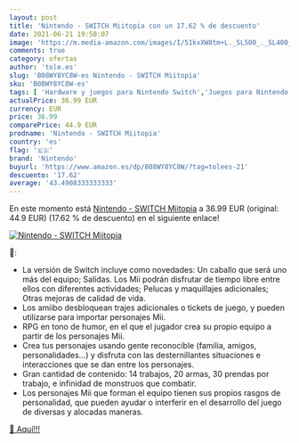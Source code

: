 ```yaml
---
layout: post
title: 'Nintendo - SWITCH Miitopia con un 17.62 % de descuento'
date: 2021-06-21 19:50:07
image: 'https://m.media-amazon.com/images/I/51kxXW8tm+L._SL500_._SL400_.jpg'
comments: true
category: ofertas
author: 'tole.es'
slug: 'B08WY8YC8W-es Nintendo - SWITCH Miitopia'
sku: 'B08WY8YC8W-es'
tags: [ 'Hardware y juegos para Nintendo Switch','Juegos para Nintendo Switch','Videojuegos','nintendo', ]
actualPrice: 36.99 EUR
currency: EUR
price: 36.99
comparePrice: 44.9 EUR
prodname: 'Nintendo - SWITCH Miitopia'
country: 'es'
flag: '🇪🇸'
brand: 'Nintendo'
buyurl: 'https://www.amazon.es/dp/B08WY8YC8W/?tag=tolees-21'
descuento: '17.62'
average: '43.4908333333333'
---
```


En este momento está [Nintendo - SWITCH Miitopia](https://www.amazon.es/dp/B08WY8YC8W/?tag=tolees-21) a 36.99 EUR (original: 44.9 EUR) (17.62 %  de descuento) en el siguiente enlace!

[![Nintendo - SWITCH Miitopia](https://m.media-amazon.com/images/I/51kxXW8tm+L._SL500_._SL400_.jpg)](https://www.amazon.es/dp/B08WY8YC8W/?tag=tolees-21)

🔎:

- La versión de Switch incluye como novedades: Un caballo que será uno más del equipo; Salidas. Los Mii podrán disfrutar de tiempo libre entre ellos con diferentes actividades; Pelucas y maquillajes adicionales; Otras mejoras de calidad de vida.
- Los amiibo desbloquean trajes adicionales o tickets de juego, y pueden utilizarse para importar personajes Mii.
- RPG en tono de humor, en el que el jugador crea su propio equipo a partir de los personajes Mii.
- Crea tus personajes usando gente reconocible (familia, amigos, personalidades…) y disfruta con las desternillantes situaciones e interacciones que se dan entre los personajes.
- Gran cantidad de contenido: 14 trabajos, 20 armas, 30 prendas por trabajo, e infinidad de monstruos que combatir.
- Los personajes Mii que forman el equipo tienen sus propios rasgos de personalidad, que pueden ayudar o interferir en el desarrollo del juego de diversas y alocadas maneras.

[🛒 Aquí!!!](https://www.amazon.es/dp/B08WY8YC8W/?tag=tolees-21)
